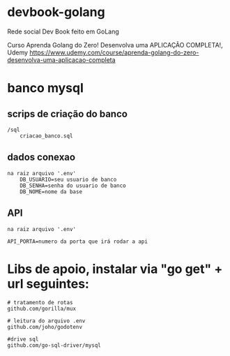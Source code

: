 # devbook-golang
Rede social Dev Book feito em GoLang

Curso Aprenda Golang do Zero! Desenvolva uma APLICAÇÃO COMPLETA!, Udemy
https://www.udemy.com/course/aprenda-golang-do-zero-desenvolva-uma-aplicacao-completa

# banco mysql

## scrips de criação do banco
    /sql
        criacao_banco.sql

##  dados conexao 
    na raiz arquivo '.env'
        DB_USUARIO=seu usuario de banco
        DB_SENHA=senha do usuario de banco
        DB_NOME=nome da base


## API
    na raiz arquivo '.env'

    API_PORTA=numero da porta que irá rodar a api

# Libs de apoio, instalar via "go get" + url seguintes:

    # tratamento de rotas
    github.com/gorilla/mux

    # leitura do arquivo .env
    github.com/joho/godotenv

    #drive sql
    github.com/go-sql-driver/mysql
    
    

